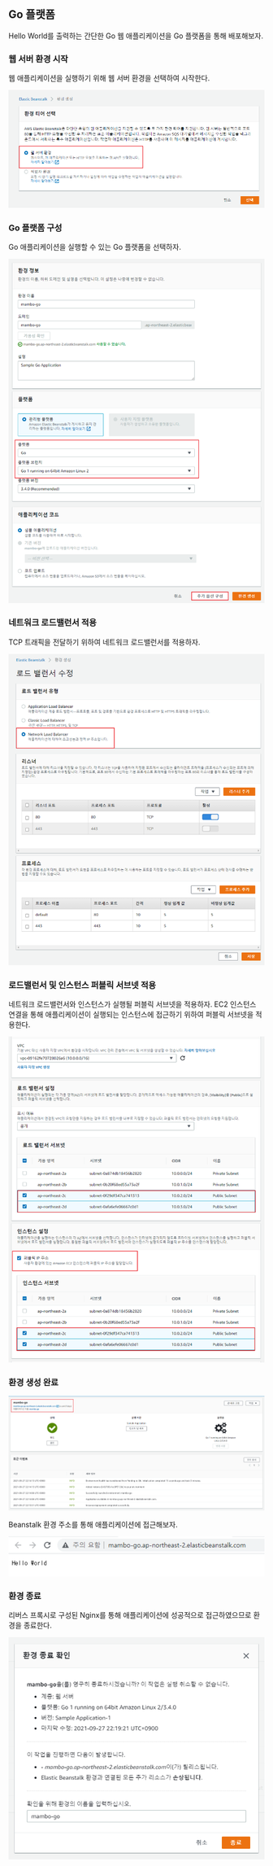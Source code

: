 ## Go 플랫폼
Hello World를 출력하는 간단한 Go 웹 애플리케이션을 Go 플랫폼을 통해 배포해보자.

### 웹 서버 환경 시작
웹 애플리케이션을 실행하기 위해 웹 서버 환경을 선택하여 시작한다.

![](img/beanstalk-go-env-01.png)

### Go 플랫폼 구성
Go 애플리케이션을 실행할 수 있는 Go 플랫폼을 선택하자.

![](img/beanstalk-go-env-02.png)

### 네트워크 로드밸런서 적용
TCP 트래픽을 전달하기 위하여 네트워크 로드밸런서를 적용하자.

![](img/beanstalk-go-env-03.png)

### 로드밸런서 및 인스턴스 퍼블릭 서브넷 적용
네트워크 로드밸런서와 인스턴스가 실행될 퍼블릭 서브넷을 적용하자. EC2 인스턴스 연결을 통해 애플리케이션이 실행되는 인스턴스에 접근하기 위하여 퍼블릭 서브넷을 적용한다.

![](img/beanstalk-go-env-04.png)

### 환경 생성 완료

![](img/beanstalk-go-env-05.png)

Beanstalk 환경 주소를 통해 애플리케이션에 접근해보자.

![](img/beanstalk-go-env-06.png)

### 환경 종료
리버스 프록시로 구성된 Nginx를 통해 애플리케이션에 성공적으로 접근하였으므로 환경을 종료한다.

![](img/beanstalk-go-env-07.png)
